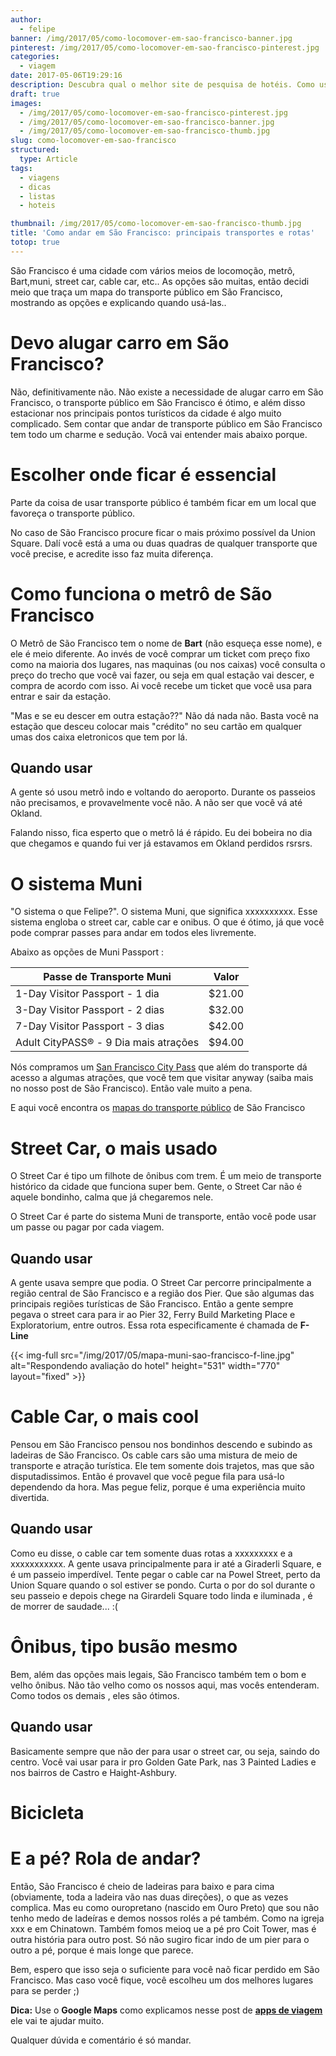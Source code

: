 ```yaml
---
author:
  - felipe
banner: /img/2017/05/como-locomover-em-sao-francisco-banner.jpg
pinterest: /img/2017/05/como-locomover-em-sao-francisco-pinterest.jpg
categories:
  - viagem
date: 2017-05-06T19:29:16
description: Descubra qual o melhor site de pesquisa de hotéis. Como usar cada um deles e conseguir um hotel barato e bom. O site com os melhores preços...
draft: true
images:
  - /img/2017/05/como-locomover-em-sao-francisco-pinterest.jpg
  - /img/2017/05/como-locomover-em-sao-francisco-banner.jpg
  - /img/2017/05/como-locomover-em-sao-francisco-thumb.jpg
slug: como-locomover-em-sao-francisco
structured:
  type: Article
tags:
  - viagens
  - dicas
  - listas
  - hoteis

thumbnail: /img/2017/05/como-locomover-em-sao-francisco-thumb.jpg
title: 'Como andar em São Francisco: principais transportes e rotas'
totop: true
---
```


São Francisco é uma cidade com vários meios de locomoção, metrô, Bart,muni, street car, cable car, etc.. As opções são muitas, então decidi meio que traça um mapa do transporte público em São Francisco, mostrando as opções e explicando quando usá-las..

# Devo alugar carro em São Francisco?

Não, definitivamente não. Não existe a necessidade de alugar carro em São Francisco, o transporte público em São Francisco é ótimo, e além disso estacionar nos principais pontos turísticos da cidade é algo muito complicado. Sem contar que andar de transporte público em São Francisco tem todo um charme e sedução. Vocâ vai entender mais abaixo porque.

# Escolher onde ficar é essencial

Parte da coisa de usar transporte público é também ficar em um local que favoreça o transporte público.

No caso de São Francisco procure ficar o mais próximo possível da Union Square. Dalí você está a uma ou duas quadras de qualquer transporte que você precise, e acredite isso faz muita diferença.

# Como funciona o metrô de São Francisco

O Metrô de São Francisco tem o nome de **Bart** (não esqueça esse nome), e ele é meio diferente. Ao invés de você comprar um ticket com preço fixo como na maioria dos lugares, nas maquinas (ou nos caixas) você consulta o preço do trecho que você vai fazer, ou seja em qual estação vai descer, e compra de acordo com isso. Ai você recebe um ticket que você usa para entrar e sair da estação. 

"Mas e se eu descer em outra estação??" Não dá nada não. Basta você na estação que desceu colocar mais "crédito" no seu cartão em qualquer umas dos caixa eletronicos que tem por lá.

## Quando usar

A gente só usou metrô indo e voltando do aeroporto. Durante os passeios não precisamos, e provavelmente você não. A não ser que você vá até Okland.

Falando nisso, fica esperto que o metrô lá é rápido. Eu dei bobeira no dia que chegamos e quando fui ver já estavamos em Okland perdidos rsrsrs.

# O sistema Muni

"O sistema o que Felipe?". O sistema Muni, que significa xxxxxxxxxx. Esse sistema engloba o street car, cable car e onibus. O que é ótimo, já que você pode comprar passes para andar em todos eles livremente. 

Abaixo as opções de Muni Passport  :

| Passe de Transporte Muni              | Valor  |
| ------------------------------------- | ------ |
| 1-Day Visitor Passport - 1 dia        | $21.00 |
| 3-Day Visitor Passport - 2 dias       | $32.00 |
| 7-Day Visitor Passport - 3 dias       | $42.00 |
| Adult CityPASS® - 9 Dia mais atrações | $94.00 |

Nós compramos um [San Francisco City Pass](http://www.citypass.com/san-francisco) que além do transporte dá acesso a algumas atrações, que você tem que visitar anyway (saiba mais no nosso post de São Francisco). Então vale muito a pena.

E aqui você encontra os [mapas do transporte público](https://www.sfmta.com/maps) de São Francisco

# Street Car, o mais usado

O Street Car é tipo um filhote de ônibus com trem.  É um meio de transporte histórico da cidade que funciona super bem. Gente, o Street Car não é aquele bondinho, calma que já chegaremos nele.

O Street Car é parte do sistema Muni de transporte, então você pode usar um passe ou pagar por cada viagem. 

## Quando usar

A gente usava sempre que podia. O Street Car percorre principalmente a região central de São Francisco e a região dos Pier. Que são algumas das principais regiões turísticas de São Francisco. Então a gente sempre pegava o street cara para ir ao Pier 32, Ferry Build Marketing Place e Exploratorium, entre outros. Essa rota especificamente é chamada de **F-Line**

{{< img-full src="/img/2017/05/mapa-muni-sao-francisco-f-line.jpg" alt="Respondendo avaliação do hotel"  height="531" width="770" layout="fixed" >}}

# Cable Car, o mais cool

Pensou em São Francisco pensou nos bondinhos descendo e subindo as ladeiras de São Francisco. Os cable cars são uma mistura de meio de transporte e atração turística. Ele tem somente dois trajetos, mas que são disputadissimos. Então é provavel que você pegue fila para usá-lo dependendo da hora. Mas pegue feliz, porque é uma experiência muito divertida.

## Quando usar

Como eu disse, o cable car tem somente duas rotas a xxxxxxxxx e a xxxxxxxxxxx. A gente usava principalmente para ir até a Giraderli Square, e é um passeio imperdível. Tente pegar o cable car na Powel Street, perto da Union Square quando o sol estiver se pondo. Curta o por do sol durante o seu passeio e depois chege na Girardeli Square todo linda e iluminada , é de morrer de saudade... :(

# Ônibus, tipo busão mesmo

Bem, além das opções mais legais, São Francisco também tem o bom e velho ônibus. Não tão velho como os nossos aqui, mas vocês entenderam.  Como todos os demais , eles são ótimos.

## Quando usar

Basicamente sempre que não der para usar o street car, ou seja, saindo do centro. Você vai usar para ir pro Golden Gate Park, nas 3 Painted Ladies e nos bairros de Castro e Haight-Ashbury.

# Bicicleta



# E a pé? Rola de andar?

Então, São Francisco é cheio de ladeiras para baixo e para cima (obviamente, toda a ladeira vão nas duas direções), o que as vezes complica. Mas eu como ouropretano (nascido em Ouro Preto) que sou não tenho medo de ladeíras e demos nossos rolés a pé também. Como na igreja xxx e em Chinatown. Também fomos meioq ue a pé pro Coit Tower, mas é outra história para outro post. Só não sugiro ficar indo de um pier para o outro a pé, porque é mais longe que parece.



Bem, espero que isso seja o suficiente para você naõ ficar perdido em São Francisco. Mas caso você fique, você escolheu um dos melhores lugares para se perder ;)

**Dica:** Use o **Google Maps** como explicamos nesse post de **[apps de viagem](http://debacontudo.com.br/viagem/10-aplicativos-para-viagem/)** ele vai te ajudar muito.

Qualquer dúvida e comentário é só mandar. 